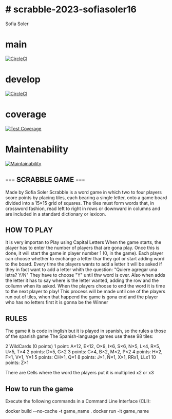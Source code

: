 # # scrabble-2023-sofiasoler16
Sofia Soler

# main
[![CircleCI](https://dl.circleci.com/status-badge/img/gh/sofiasoler16/clase_2023-23-ago/tree/main.svg?style=svg)](https://dl.circleci.com/status-badge/redirect/gh/sofiasoler16/clase_2023-23-ago/tree/main)

# develop
[![CircleCI](https://dl.circleci.com/status-badge/img/gh/sofiasoler16/clase_2023-23-ago/tree/develop.svg?style=svg)](https://dl.circleci.com/status-badge/redirect/gh/sofiasoler16/clase_2023-23-ago/tree/develop)

# coverage
[![Test Coverage](https://api.codeclimate.com/v1/badges/cca1f4b69e1cf5212778/test_coverage)](https://codeclimate.com/github/sofiasoler16/clase_2023-23-ago/test_coverage)

# Maintenability
[![Maintainability](https://api.codeclimate.com/v1/badges/cca1f4b69e1cf5212778/maintainability)](https://codeclimate.com/github/sofiasoler16/clase_2023-23-ago/maintainability)

## --- SCRABBLE GAME ---
Made by Sofia Soler 
Scrabble is a word game in which two to four players score points by placing tiles, each bearing a single letter, onto a game board divided into a 15×15 grid of squares. The tiles must form words that, in crossword fashion, read left to right in rows or downward in columns and are included in a standard dictionary or lexicon.

## HOW TO PLAY
It is very importan to Play using Capital Letters
When the game starts, the player has to enter the number of players that are gona play. 
Once this is done, it will start the game in player number 1 (0, in the game). Each player can choose whether to exchange a letter thar they got or start adding word to the board. 
Every time the players wants to add a letter it will be asked if they in fact want to add a letter whith the question: "Quiere agregar una letra? Y/N" They have to choose "Y" until thw word is over. Also when adds the letter it has to say where is the letter wanted, adding the row and the collumn when its asked.
When the players choose to end the word it is time to the next player to play!
This process will be made until one of the players run out of tiles, when that happend the game is gona end and the player who has no letters first it is gonna be the Winner

## RULES
The game it is code in inglish but it is played in spanish, so the rules a those of the spanish game
The Spanish-language games use these 98 tiles:

2 WildCards (0 points)
1 point: A×12, E×12, O×9, I×6, S×6, N×5, L×4, R×5, U×5, T×4
2 points: D×5, G×2
3 points: C×4, B×2, M×2, P×2
4 points: H×2, F×1, V×1, Y×1
5 points: CH×1, Q×1
8 points: J×1, Ñ×1, X×1, RRx1, LLx1
10 points: Z×1

There are Cells where the word the players put it is multiplied x2 or x3

## How to run the game
Execute the following commands in a Command Line Interface (CLI):

docker build --no-cache -t game_name .
docker run -it game_name
